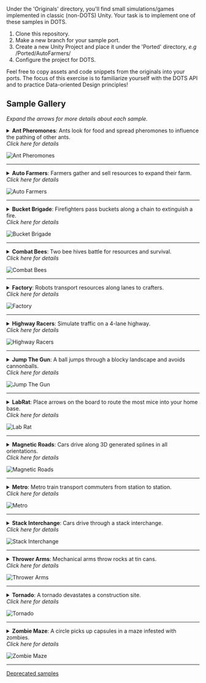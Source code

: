 Under the 'Originals' directory, you'll find small simulations/games implemented in classic (non-DOTS) Unity. Your task is to implement one of these samples in DOTS.

1. Clone this repository.
2. Make a new branch for your sample port.
3. Create a new Unity Project and place it under the 'Ported' directory, *e.g* /Ported/AutoFarmers/
4. Configure the project for DOTS.

Feel free to copy assets and code snippets from the originals into your ports. The focus of this exercise is to familiarize yourself with the DOTS API and to practice Data-oriented Design principles!

## Sample Gallery

*Expand the arrows for more details about each sample.*

<details>
  <summary><strong>Ant Pheromones</strong>: Ants look for food and spread pheromones to influence the pathing of other ants.<br><i>Click here for details</i></summary>
  
  <ul>
<li>Ants bring food from the source (green spot) to the destination (red spot).</li>
<li>Each ant spawns at the center point with a random heading.</li>
<li>Ants bounce off of walls at the inverse angle.</li>
<li>Ants will steer towards the food source (green dot) if they have line of sight.</li>
<li>Ants leave pheromone in the spots they walk over.</li>
<li>Ant steering is affected by pheromones, goal location (food or nest), obstacle avoidance and obstacle "bounce".</li>
<li>Pheromone at a spot decays over time.</li>
<li>Ant steering is also slightly randomized, so ants don’t walk in straight lines.</li>
<li>The gaps in the ring walls randomly vary in size and placement.</li>
<li>Keyboard controls allow the user to slow down, speed up, and reset the simulation.</li>
<li>The amount of pheromone an ant drops depends on the speed of the ant, and the speed depends on steering.</li>
</ul>
</details>

![Ant Pheromones](_imgs/AntPhermones.gif?raw=true)
 
---
 
<details>
  <summary><strong>Auto Farmers</strong>: Farmers gather and sell resources to expand their farm.<br><i>Click here for details</i></summary>
  
   <ul>
<li>On start, a single farmer (the green cylinders) spawns.</li>
<li>Farmers walk around to destroy rocks (the grey cylinders) to make way for tilling the soil (creating brown-striped crop cells).</li>
<li>A plant grows in each crop cell. (The color and mesh of plant randomly varies.)</li>
<li>When fully grown, a plant is ready for harvest by a farmer. Farmers deposit plants in the nearest silo (grey-blue cylinder).</li>
<li>When enough resources have been collected into a silo, a new farmer spawns from the silo.</li>
<li>Farmers look for their next task in a limited radius. If no task is found, they look in an increasingly larger radius until a task is found.</li>
<li>For every fifth farmer spawned, a drone is spawned instead.</li>
<li>Drones fly and harvest plants. They do not destroy rocks or plant crops.</li>
<li>After depositing, drones hover over the silo until they locate a plant to harvest.</li>
<li>Keyboard controls allow the user to reset the simulation.</li>
   </ul>
</details>
 
![Auto Farmers](_imgs/AutoFarmers.png?raw=true)
 
---
 
 <details>
   <summary><strong>Bucket Brigade</strong>: Firefighters pass buckets along a chain to extinguish a fire.<br><i>Click here for details</i></summary>
     
   <ul>
<li>Each cell of the grid has a temperature from 0.0 to 1.0. Cells above 0.2 are on fire and transmit heat to their neighbors. The color and height of a fire cell reflects its temperature. (For visual effect, a fire cell's height randomly oscillates a small amount, but this does not reflect its actual temperature.)</li>
<li>On start, a few random cells are on fire. Buckets are randomly placed around the field.</li>
<li>Workers are grouped into teams. Each team picks the closest cell on fire and forms two lines from the fire to the nearest water (blue cells outside the field). One line passes full buckets; the other passes empty buckets.</li>
<li>Each team has a bucket fetcher, who retrieves the nearest bucket, walks it to the water at the end of the line, fills the bucket, and then drops it.</li>
<li>Workers in the 'pass full' line look for full buckets on the ground within a small radius. When found, they walk over, pick up the bucket, carry it to the next worker up the line, and drop it. The last worker in the 'pass full' line empties the bucket on the fire (lowering the temperature of that cell and its eight surrounding cells to zero). Workers move slower while carrying a full bucket.</li>
<li>Workers in the 'pass empty' line behave the same but only carry empty buckets.</li>
<li>Every frame, a team will reposition its line to the fire cell closest to its current water source.</li>
<li>When a team's water source is exhausted, it repositions the line to the next closest water.</li>
<li>When repositioning, a worker will not resume its normal behavior until it has reached its new position.</li>
<li>In the moment between a worker placing a bucket on the ground and the next picking it up, the line might reposition, in which case the bucket will be left on the ground.</li>
<li>OPTIONAL: A small configured number of 'omniworkers' (black) are not part of any team. An omniworker picks up the nearest bucket, fills it at the nearest water source, and dumps it on the nearest fire.</li>
<li>Keyboard controls allow the user to reset the simulation.</li>
   </ul>
</details>

![Bucket Brigade](_imgs/BucketBrigade.png?raw=true)

---

<details>
  <summary><strong>Combat Bees</strong>: Two bee hives battle for resources and survival.<br><i>Click here for details</i></summary>
    
   <ul>
<li>Resources (green discs) spawn in the middle. Yellow bees spawn in the yellow base. Blue bees spawn in the blue base.</li>
<li>Resources spawned at the same location will stack on top of each other.</li>
<li>Bees pick up resources and drop them in their base.</li>
<li>When a resource hits the ground of a base, it explodes, spawning several bees of that base's color.</li>
<li>Bees not carrying resources may attack and destroy enemy bees.</li>
<li>A destroyed bee emits bee fragments and blood splatters, and the resource eventually carried falls to the ground.</li>
<li>Blood splatters on surfaces shrink to nothing over time.</li>
<li>Each bee's displayed scale oscillates along all three axes, but this is just a visual effect. Collisions are not affected.</li>
<li>Keyboard controls allow the user to reset the simulation.</li>
<li>Left mouse clicks spawn additional resources at the point clicked (determined by casting a ray from the cursor).</li>
<li>The camera can be controlled with the mouse (hold down right button to rotate, use mouse wheel to zoom). </li>
   </ul>
</details>

![Combat Bees](_imgs/CombatBees.gif?raw=true)

---

<details>
  <summary><strong>Factory</strong>: Robots transport resources along lanes to crafters.<br><i>Click here for details</i></summary>
  
   <ul>
<li>Users can click to add a cluster of several additional bots. Users can also click on tiles of the grid to clear them or to add walls (grey tile), add a resource (purple tile), add a crafter (green tile), add green lines, or add purple lines.</li>
<li>Bots are purple when carrying a resource and green when not.</li>
<li>Bots pick up resources at the purple tiles and deliver them to the green tiles (crafters).</li>
<li>Bots will not collide with other bots. When bots are spawned, other bots gets pushed out of the way.</li>
<li>Bots will path around walls. If you place a wall on top of bots, they will remain stuck until you erase the tile.</li>
<li>Keyboard controls allow the user to reset the simulation.</li>
   </ul>
</details>

![Factory](_imgs/Factory.png?raw=true)

---

<details>
  <summary><strong>Highway Racers</strong>: Simulate traffic on a 4-lane highway.<br><i>Click here for details</i></summary>
  
  <ul>
<li>Each car has a random cruising speed, a random overtake speed, a random overtake distance, and a random overtake time (each within a fixed min/max range).</li>
<li>When traveling at its cruising speed, a car is grey. When going below its cruising speed, it turns red. While going above its cruising speed, it turns green.</li>
<li>Cars have three main states: cruising, looking to change lane, and overtaking.</li>
<li>While cruising, a car accelerates/brakes to its cruising speed; if it comes up behind a slower car within its overtake distance, it enters the 'looking to change lane' state.</li>
<li>A looking-to-change car will look for sufficient open space to its left or right to change lanes. While blocked from changing lanes, the car will tail the car ahead of it. When it is clear to change lane, it will enter the overtake state.</li>
<li>In the overtake state, a car first moves into another lane, then accelerates to its overtake speed. Once the car's overtake time elapses, it looks to move back into the lane it came from. If blocked from moving back, the car gives up and goes back to the cruising state. If at any time the car is impeded by a slower moving car within its overtake distance, it goes back to the cruising state.</li>
<li>Keyboard controls allow the user to reset the simulation.</li>
   </ul>
</details>

![Highway Racers](_imgs/HighwayRacers.gif?raw=true)

---

<details>
  <summary><strong>Jump The Gun</strong>: A ball jumps through a blocky landscape and avoids cannonballs.<br><i>Click here for details</i></summary>

<ul>
<li>The ball bounces from column to adjacent column towards the mouse cursor. (This requires computing the appropriate trajectory for each bounce.) The movement is clamped to the edges of the playing field.</li>
<li>On init, the cannons spawn on random columns. The cannons always turn to face the player's ball.</li>
<li>Periodically, each cannon fires a cannon ball along a trajectory that will intersect the player's ball (at its current position) but not hit any columns in between.</li>
<li>When a cannon ball hits the top of a column, the impact pushes the column down (but not below the minimum height).</li>
<li>The game is over when a cannon ball hits the player's ball.</li>
<li>Keyboard controls allow the user to reset the simulation.</li>
   </ul>  

</details>

![Jump The Gun](_imgs/JumpTheGun.gif?raw=true)

---

<details>
  <summary><strong>LabRat</strong>: Place arrows on the board to route the most mice into your home base.<br><i>Click here for details</i></summary>
    
   <ul>
<li>Mice spawn at frequent, randomized intervals from locations randomly chosen at startup.</li>
<li>The board has holes at random locations, both mice and cats can fall into those holes and despawn when that happens.</li>
<li>At start of play, walls are randomly placed between grid cells.</li>
<li>Cats and mice travel on the grid, changing direction when they hit a wall or travel over an arrow.</li>
<li>Cats spawn in random squares. When a cat and mouse intersect, the mouse is eaten.</li>
<li>When a mouse hits a player's 'home base' (one of the four dots placed near the center of the grid), the mouse disappears, and the player is awarded a point.</li>
<li>Similarly, when a cat hits a player's 'home base', the cat disappears, and the player gets negative points.</li>
<li>Players can place arrows in cells of the board. The green player places green arrows, the red player places red arrows, etc. A player cannot place their arrows in a cell occupied by an arrow of another player.</li>
<li>Once a player has three arrows on the board, their next placed arrow removes their oldest arrow on the board.</li>
<li>Only one player is human. The AI players just place their arrows randomly at random intervals.</li>
<li>At the end of 30 seconds, the player with the most points wins.</li>
<li>Keyboard controls allow the user to reset the simulation.</li>
<li>Walls can be added at runtime by left clicking while holding the shift key down.</li>
   </ul>
</details>

![Lab Rat](_imgs/LabRat.gif?raw=true)

---

<details>
  <summary><strong>Magnetic Roads</strong>: Cars drive along 3D generated splines in all orientations.<br><i>Click here for details</i></summary>
    
   <ul>
<li>Cars drive in two lanes on both sides of the road. Cars always drive in the right lane.</li>
<li>The cars all drive at the same speed. Cars will brake before hitting the car in front of them.</li>
<li>Intersections join two or three road segments, but never four. Some intersecionts are dead ends: they connect to only one road segment.</li>
<li>At three-way intersections, each car randomly chooses whether to go left, right, or straight.</li>
<li>Cars wait to enter an intersection if their path through the intersection crosses the path of another car in the intersection.</li>
<li>Keyboard controls allow the user to reset the simulation.</li>
   </ul>
</details>

![Magnetic Roads](_imgs/MagneticRoads.gif?raw=true)   

---

<details>
  <summary><strong>Metro</strong>: Metro train transport commuters from station to station.<br><i>Click here for details</i></summary>
    
   <ul>
   <li>The trains move on a fixed schedule. Passengers should not enter or exit the train if they do not have time to get in position before the train moves.</li>
   <li>Disembarking passengers randomly pick another train to board.</li>
   <li>The scene contains a set of authored control points that defines splines for the tracks. Some of these control points also define the placement of stations.</li>
   <li>Keyboard controls allow the user to reset the simulation.</li>
   </ul>
</details>

![Metro](_imgs/Metro.gif?raw=true)

---

<details>
  <summary><strong>Stack Interchange</strong>: Cars drive through a stack interchange.<br><i>Click here for details</i></summary>
   
   <ul>
   <li>At random intervals, cars spawn at the edge of the straight roads. Cars despawn when they run off the edge of the straight roads.</li>
   <li>Cars merging onto a new road should yield for cars on the road.</li>
   <li>Each road has two lanes. Cars in both lanes of a road travel in the same direction.</li>
   <li>Cars stay in their lanes through their whole trip, <em>e.g.</em> a car in the left lane will travel in the left lane on all roads.</li>
   <li>Each car has a color matching one of the roadways. A car's path through the interchange must include the roadway maching its color.</li>
   <li>Some roadways arch upwards to pass over other roads.</li>
   <li>The simulation has multiple interchanges, but each is unconnected and independent from the others. Cars of one interchange do not travel to the other interchanges.</li>
   <li>Keyboard controls allow the user to reset the simulation.</li>
   </ul>
</details>

![Stack Interchange](_imgs/StackInterchange.png?raw=true)

---

<details>
  <summary><strong>Thrower Arms</strong>: Mechanical arms throw rocks at tin cans.<br><i>Click here for details</i></summary>
   
   <ul>
   <li>The arms and hands are animated by inverse kinematics.</li>
   <li>The cans scroll in from the sides and wrap around.</li>
   <li>Rocks scroll in from the side and get destroyed once they reach the end. Additional rocks spawn along the path to ensure all arms have sufficient rocks.</li>
   <li>Two arms should never reach for the same ball.</li>
   <li>An arm does not collide with rocks or with other arms. The fingers wrap around a rock but do not actually grip the rock. The rock is temporarily attached to the hand.</li>
   <li>Once an arm has picked up a rock, it targets a can and calculates the required throwing trajectory). (No two arms should ever attempt to pick up the same rock or target the same can.)</li>
   <li>When struck, a can is affected by gravity and the force of the hit. A single rock can hit multiple cans. Rocks are impacted by their collisions with the cans. Cans do not collide with other cans.</li>
   <li>Falling rocks and cans despawn when they fall below a certain altitude.</li>
   <li>Keyboard controls allow the user to reset the simulation.</li>
   </ul>
</details>

![Thrower Arms](_imgs/ThrowerArms.gif?raw=true)

---

<details>
  <summary><strong>Tornado</strong>: A tornado devastates a construction site.<br><i>Click here for details</i></summary>
  
   <ul>
   <li>A tornado travels along the ground in a figure 8 pattern.</li>
   <li>A fixed set of cubes swirl around in the tornado.</li>
   <li>The force of the tornado breaks apart the joints of the randomly spawned towers.</li>
   <li>The cubes and beams are affected by the force of the tornado, but they collide only with the ground, not with each other.</li>
   <li>Keyboard controls allow the user to reset the simulation.</li>
   </ul>
</details>

![Tornado](_imgs/Tornado.gif?raw=true)

---

<details>
  <summary><strong>Zombie Maze</strong>: A circle picks up capsules in a maze infested with zombies.<br><i>Click here for details</i></summary>
  
   <ul>
   <li>A player (yellow cube) and zombies (green cubes) move along the grid of the board.</li>
   <li>The interior maze walls are randomly generated at init time.</li>
   <li>The magenta walls move back and forth at a regular interval.</li>
   <li>The player wins by picking up all of the capsules.</li>
   <li>Most zombies path towards a randoly chosen pill. When a zombie reaches its destination pill, it selects another pill target.</li>
   <li>A fixed number of zombies path towards the player.</li>
   <li>Keyboard controls allow the user to reset the simulation.</li>
   </ul>
</details>

![Zombie Maze](_imgs/ZombieMaze.png?raw=true)

---

[Deprecated samples](deprecated.md)

